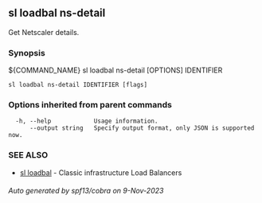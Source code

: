 ## sl loadbal ns-detail

Get Netscaler details.

### Synopsis

${COMMAND_NAME} sl  loadbal ns-detail [OPTIONS] IDENTIFIER

```
sl loadbal ns-detail IDENTIFIER [flags]
```

### Options inherited from parent commands

```
  -h, --help            Usage information.
      --output string   Specify output format, only JSON is supported now.
```

### SEE ALSO

* [sl loadbal](sl_loadbal.md)	 - Classic infrastructure Load Balancers

###### Auto generated by spf13/cobra on 9-Nov-2023
